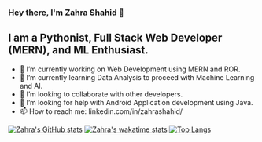 ### Hey there, I'm Zahra Shahid 👋

## I am a Pythonist, Full Stack Web Developer (MERN), and ML Enthusiast.

- 🔭 I’m currently working on Web Development using MERN and ROR.
- 🌱 I’m currently learning Data Analysis to proceed with Machine Learning and AI.
- 👯 I’m looking to collaborate with other developers.
- 🤔 I’m looking for help with Android Application development using Java.
- 📫 How to reach me: linkedin.com/in/zahrashahid/

[![Zahra's GitHub stats](https://github-readme-stats.vercel.app/api?username=ZahraShahid&count_private=true&show_icons=true&theme=gruvbox)](https://github.com/ZahraShahid/github-readme-stats) [![Zahra's wakatime stats](https://github-readme-stats.vercel.app/api/wakatime?username=ZahraShahid)](https://github.com/ZahraShahid/github-readme-stats)
[![Top Langs](https://github-readme-stats.vercel.app/api/top-langs/?username=ZahraShahid)](https://github.com/ZahraShahid/github-readme-stats)

